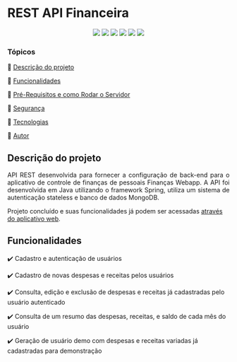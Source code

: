 <h1>REST API Financeira</h1> 

<p align="center">
  <img src="https://img.shields.io/static/v1?label=Spring&message=framework&color=blue&style=for-the-badge&logo=Spring"/>
  <img src="https://img.shields.io/static/v1?label=Heroku&message=deploy&color=blue&style=for-the-badge&logo=Heroku"/>
  <img src="https://img.shields.io/static/v1?label=MongoDB&message=database&color=blue&style=for-the-badge&logo=mongodb"/>
  <img src="http://img.shields.io/static/v1?label=Java&message=17&color=red&style=for-the-badge&logo=openjdk"/>
  <img src="http://img.shields.io/static/v1?label=STATUS&message=CONCLUIDO&color=GREEN&style=for-the-badge"/>
  <img src="http://img.shields.io/static/v1?label=TESTES&message=100%&color=GREEN&style=for-the-badge"/>

### Tópicos 

:small_blue_diamond: [Descrição do projeto](#descrição-do-projeto)

:small_blue_diamond: [Funcionalidades](#funcionalidades)

:small_blue_diamond: [Pré-Requisitos e como Rodar o Servidor](#pré-requisitos)

:small_blue_diamond: [Segurança](#segurança)

:small_blue_diamond: [Tecnologias](#Tecnologias)

:small_blue_diamond: [Autor](#autor)

## Descrição do projeto 

<p align="justify">
  API REST desenvolvida para fornecer a configuração de back-end para o aplicativo de controle de finanças de pessoais Finanças Webapp.
  A API foi desenvolvida em Java utilizando o framework Spring, utiliza um sistema de autenticação stateless e banco de dados MongoDB. 
  
  Projeto concluído e suas funcionalidades já podem ser acessadas [através do aplicativo web](https://webapp-financeira.herokuapp.com).
  
</p>

## Funcionalidades

:heavy_check_mark: Cadastro e autenticação de usuários

:heavy_check_mark: Cadastro de novas despesas e receitas pelos usuários

:heavy_check_mark: Consulta, edição e exclusão de despesas e receitas já cadastradas pelo usuário autenticado

:heavy_check_mark: Consulta de um resumo das despesas, receitas, e saldo de cada mês do usuário 

:heavy_check_mark: Geração de usuário demo com despesas e receitas variadas já cadastradas para demonstração

